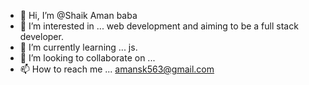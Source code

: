 - 👋 Hi, I’m @Shaik Aman baba
- 👀 I’m interested in ... web development and aiming to be a full stack developer.
- 🌱 I’m currently learning ... js.
- 💞️ I’m looking to collaborate on ...
- 📫 How to reach me ... amansk563@gmail.com

<!---
amanbaba1/amanbaba1 is a ✨ special ✨ repository because its `README.md` (this file) appears on your GitHub profile.
You can click the Preview link to take a look at your changes.
--->
